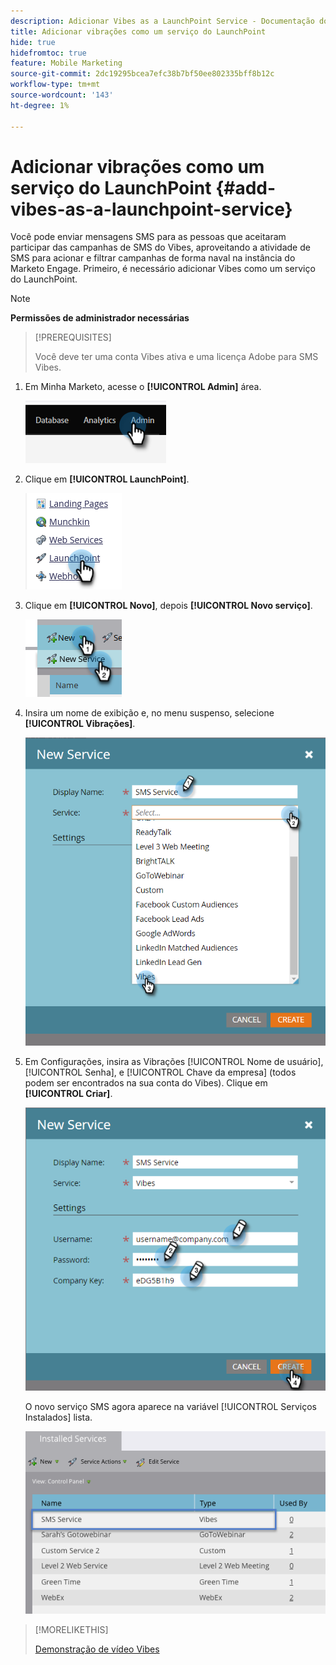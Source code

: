 ```yaml
---
description: Adicionar Vibes as a LaunchPoint Service - Documentação do Marketo - Documentação do produto
title: Adicionar vibrações como um serviço do LaunchPoint
hide: true
hidefromtoc: true
feature: Mobile Marketing
source-git-commit: 2dc19295bcea7efc38b7bf50ee802335bff8b12c
workflow-type: tm+mt
source-wordcount: '143'
ht-degree: 1%

---
```


# Adicionar vibrações como um serviço do LaunchPoint {#add-vibes-as-a-launchpoint-service}

Você pode enviar mensagens SMS para as pessoas que aceitaram participar das campanhas de SMS do Vibes, aproveitando a atividade de SMS para acionar e filtrar campanhas de forma naval na instância do Marketo Engage. Primeiro, é necessário adicionar Vibes como um serviço do LaunchPoint.

>[!NOTE]
>
>**Permissões de administrador necessárias**

>[!PREREQUISITES]
>
>Você deve ter uma conta Vibes ativa e uma licença Adobe para SMS Vibes.

1. Em Minha Marketo, acesse o **[!UICONTROL Admin]** área.

   ![](assets/add-vibes-as-a-launchpoint-service-1.png)

1. Clique em **[!UICONTROL LaunchPoint]**.

   ![](assets/add-vibes-as-a-launchpoint-service-2.png)

1. Clique em **[!UICONTROL Novo]**, depois **[!UICONTROL Novo serviço]**.

   ![](assets/add-vibes-as-a-launchpoint-service-3.png)

1. Insira um nome de exibição e, no menu suspenso, selecione **[!UICONTROL Vibrações]**.

   ![](assets/add-vibes-as-a-launchpoint-service-4.png)

1. Em Configurações, insira as Vibrações [!UICONTROL Nome de usuário], [!UICONTROL Senha], e [!UICONTROL Chave da empresa] (todos podem ser encontrados na sua conta do Vibes). Clique em **[!UICONTROL Criar]**.

   ![](assets/add-vibes-as-a-launchpoint-service-5.png)

   O novo serviço SMS agora aparece na variável [!UICONTROL Serviços Instalados] lista.

   ![](assets/add-vibes-as-a-launchpoint-service-6.png)

>[!MORELIKETHIS]
>
>[Demonstração de vídeo Vibes](https://vimeo.com/215233767/1ed136adbc)
